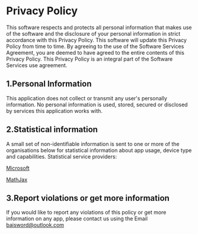
# Privacy Policy

This software respects and protects all personal information that makes use of the software and the disclosure of your personal information in strict accordance with this Privacy Policy. This software will update this Privacy Policy from time to time. By agreeing to the use of the Software Services Agreement, you are deemed to have agreed to the entire contents of this Privacy Policy. This Privacy Policy is an integral part of the Software Services use agreement.

## 1.Personal Information

This application does not collect or transmit any user's personally information. No personal information is used, stored, secured or disclosed by services this application works with.

## 2.Statistical information

A small set of non-identifiable information is sent to one or more of the organisations below for statistical information about app usage, device type and capabilities. Statistical service providers:

[Microsoft](http://www.microsoft.com "Microsoft")

[MathJax](http://www.mathjax.org "Mathjax")

## 3.Report violations or get more information

If you would like to report any violations of this policy or get more information on any app, please contact us using the Email [baisword@outlook.com](mailto://baisword@outlook.com)
